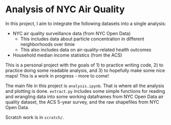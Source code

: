 # Analysis of NYC Air Quality

In this project, I aim to integrate the following datasets into a single analysis:
* NYC air quality surveillance data (from NYC Open Data)
    * This includes data about particle concentration in different neighborhoods over timie
    * This also includes data on air-quality-related health outcomes
* Household median income statistics (from the ACS)

This is a personal project with the goals of 1) to practice writing code, 2) to practice doing some readable analysis, and 3) to hopefully make some nice maps!
This is a work in progress - more to come!

The main file in this project is `analysis.ipynb`. That is where all the analysis and plotting is done. `extract.py` includes some simple
functions for reading and wrangling data into some working dataframes from NYC Open Data air quality dataset, the ACS 5-year survey, and the raw shapefiles 
from NYC Open Data.

Scratch work is in `scratch/`.
